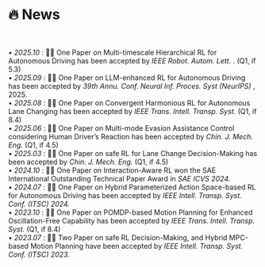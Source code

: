 # 🔥 News
<!-- - *2024.03*: 🎉 Two papers are accepted by ICLR 2024
- *2023.05*: 🎉 Five papers are accepted by ACL 2023
- *2023.01*: DiffSinger was introduced in [a very popular video](https://www.bilibili.com/video/BV1uM411t7ZJ) (2000k+ views) in Bilibili!
- *2023.01*: I join TikTok <img src='./images/tiktok.png' style='width: 6em;'> as a speech research scientist in Singapore!
- *2022.02*: I release a modern and responsive academic personal [homepage template](https://github.com/RayeRen/acad-homepage.github.io). Welcome to STAR and FORK! -->


<!-- pages/news.md -->
<div class="news" style="margin-top:50px;margin-bottom:20px">
• <em>2025.10</em> : 🎉🎉 One Paper on Multi-timescale Hierarchical RL for Autonomous Driving has been accepted by <em> IEEE Robot. Autom. Lett. </em>. (Q1, if 5.3) <br>
• <em>2025.09</em> : 🎉🎉 One Paper on LLM-enhanced RL for Autonomous Driving has been accepted by <em> 39th Annu. Conf. Neural Inf. Proces. Syst (NeurIPS) </em>, 2025. <br>
• <em>2025.08</em> : 🎉🎉 One Paper on Convergent Harmonious RL for Autonomous Lane Changing has been accepted by <em>IEEE Trans. Intell. Transp. Syst. </em> (Q1, if 8.4)<br>
• <em>2025.06</em> : 🎉🎉 One Paper on Multi-mode Evasion Assistance Control considering Human Driver’s Reaction has been accepted by <em>Chin. J. Mech. Eng.</em> (Q1, if 4.5) <br>
• <em>2025.03</em> : 🎉🎉 One Paper on safe RL for Lane Change Decision-Making has been accepted by <em>Chin. J. Mech. Eng.</em> (Q1, if 4.5)<br>
• <em>2024.10</em> : 🎉🎉 One Paper on Interaction-Aware RL won the SAE International Outstanding Technical Paper Award in <em>SAE ICVS 2024.</em><br>
• <em>2024.07</em> : 🎉🎉 One Paper on Hybrid Parameterized Action Space-based RL for Autonomous Driving has been accepted by <em>IEEE Intell. Transp. Syst. Conf. (ITSC) 2024.</em><br>
• <em>2023.10</em> : 🎉🎉 One Paper on POMDP-based Motion Planning for Enhanced Oscillation-Free Capability has been accepted by <em>IEEE Trans. Intell. Transp. Syst. </em> (Q1, if 8.4)<br>
• <em>2023.07</em> : 🎉🎉 Two Paper on safe RL Decision-Making, and Hybrid MPC-based Motion Planning have been accepted by <em>IEEE Intell. Transp. Syst. Conf. (ITSC) 2023.</em><br>
  </div>

<!-- • <em>2024.10</em> : 🎉🎉 One Paper won the SAE International Outstanding Technical Paper Award in <em>SAE ICVS 2024.</em><br>
• <em>2024.09</em> : 🎉🎉 One Paper was presented in <em>IEEE Intelligent Transportation Systems Conference (ITSC) 2024.</em><br>
• <em>2023.10</em> : 🎉🎉 One Paper was accepted by <em>IEEE Transactions on Intelligent Transportation Systems. </em> (Q1, if 8.4)<br>
• <em>2023.09</em> : 🎉🎉 Two Paper were presented in <em>IEEE Intelligent Transportation Systems Conference (ITSC) 2023.</em><br> -->